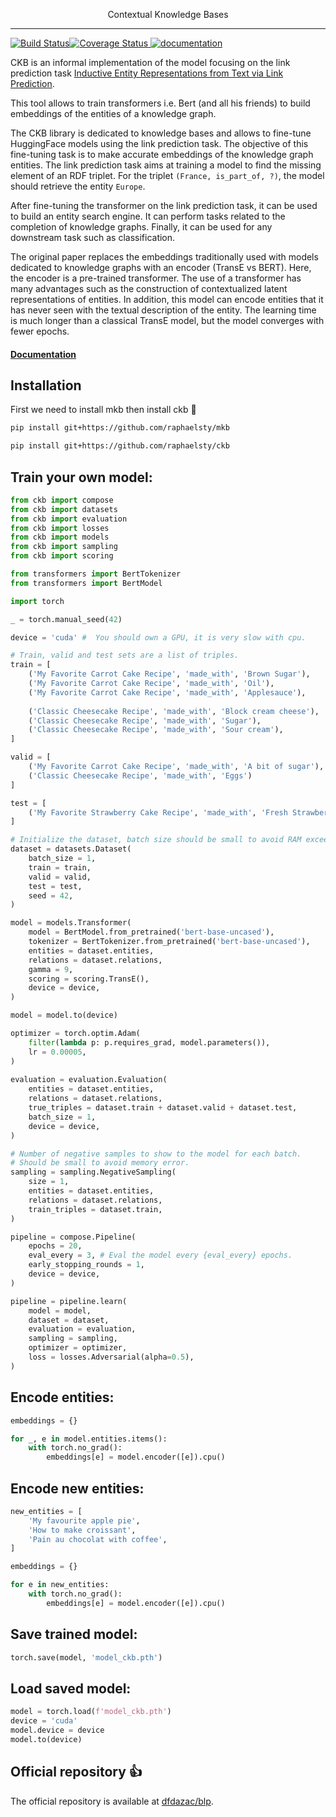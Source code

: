 <p align=center>Contextual Knowledge Bases</p>

---

[![Build Status](https://travis-ci.com/raphaelsty/ckb.svg?branch=main)](https://travis-ci.com/raphaelsty/ckb)[![Coverage Status](https://coveralls.io/repos/github/raphaelsty/ckb/badge.svg?branch=main)](https://coveralls.io/github/raphaelsty/ckb?branch=main)<a href="https://raphaelsty.github.io/ckb/">
<img src="https://img.shields.io/website?label=docs&style=flat-square&url=https%3A%2F%2Fraphaelsty.github.io/ckb/%2F" alt="documentation">
</a>

CKB is an informal implementation of the model focusing on the link prediction task [Inductive Entity Representations from Text via Link Prediction](https://arxiv.org/abs/2010.03496). 

This tool allows to train transformers i.e. Bert (and all his friends) to build embeddings of the entities of a knowledge graph. 

The CKB library is dedicated to knowledge bases and allows to fine-tune HuggingFace models using the link prediction task. The objective of this fine-tuning task is to make accurate embeddings of the knowledge graph entities. The link prediction task aims at training a model to find the missing element of an RDF triplet. For the triplet `(France, is_part_of, ?)`, the model should retrieve the entity `Europe`.

After fine-tuning the transformer on the link prediction task, it can be used to build an entity search engine. It can perform tasks related to the completion of knowledge graphs. Finally, it can be used for any downstream task such as classification.

The original paper replaces the embeddings traditionally used with models dedicated to knowledge graphs with an encoder (TransE vs BERT). Here, the encoder is a pre-trained transformer. The use of a transformer has many advantages such as the construction of contextualized latent representations of entities. In addition, this model can encode entities that it has never seen with the textual description of the entity. The learning time is much longer than a classical TransE model, but the model converges with fewer epochs.

#### [Documentation](https://raphaelsty.github.io/ckb/)

## Installation

First we need to install mkb then install ckb 🙂

```sh
pip install git+https://github.com/raphaelsty/mkb
```

```sh
pip install git+https://github.com/raphaelsty/ckb
```

## Train your own model:

```python
from ckb import compose
from ckb import datasets
from ckb import evaluation
from ckb import losses
from ckb import models
from ckb import sampling
from ckb import scoring

from transformers import BertTokenizer
from transformers import BertModel

import torch

_ = torch.manual_seed(42)

device = 'cuda' #  You should own a GPU, it is very slow with cpu.

# Train, valid and test sets are a list of triples.
train = [
    ('My Favorite Carrot Cake Recipe', 'made_with', 'Brown Sugar'),
    ('My Favorite Carrot Cake Recipe', 'made_with', 'Oil'),
    ('My Favorite Carrot Cake Recipe', 'made_with', 'Applesauce'),
    
    ('Classic Cheesecake Recipe', 'made_with', 'Block cream cheese'),
    ('Classic Cheesecake Recipe', 'made_with', 'Sugar'),
    ('Classic Cheesecake Recipe', 'made_with', 'Sour cream'),
]

valid = [
    ('My Favorite Carrot Cake Recipe', 'made_with', 'A bit of sugar'), 
    ('Classic Cheesecake Recipe', 'made_with', 'Eggs')
]

test = [
    ('My Favorite Strawberry Cake Recipe', 'made_with', 'Fresh Strawberry')
]

# Initialize the dataset, batch size should be small to avoid RAM exceed. 
dataset = datasets.Dataset(
    batch_size = 1,
    train = train,
    valid = valid,
    test = test,
    seed = 42,
)

model = models.Transformer(
    model = BertModel.from_pretrained('bert-base-uncased'),
    tokenizer = BertTokenizer.from_pretrained('bert-base-uncased'),
    entities = dataset.entities,
    relations = dataset.relations,
    gamma = 9,
    scoring = scoring.TransE(),
    device = device,
)

model = model.to(device)

optimizer = torch.optim.Adam(
    filter(lambda p: p.requires_grad, model.parameters()),
    lr = 0.00005,
)
    
evaluation = evaluation.Evaluation(
    entities = dataset.entities,
    relations = dataset.relations,
    true_triples = dataset.train + dataset.valid + dataset.test,
    batch_size = 1,
    device = device,
)

# Number of negative samples to show to the model for each batch.
# Should be small to avoid memory error.
sampling = sampling.NegativeSampling(
    size = 1,
    entities = dataset.entities,
    relations = dataset.relations,
    train_triples = dataset.train,
)

pipeline = compose.Pipeline(
    epochs = 20,
    eval_every = 3, # Eval the model every {eval_every} epochs.
    early_stopping_rounds = 1, 
    device = device,
)

pipeline = pipeline.learn(
    model = model,
    dataset = dataset,
    evaluation = evaluation,
    sampling = sampling,
    optimizer = optimizer,
    loss = losses.Adversarial(alpha=0.5),
)
```

## Encode entities:

```python
embeddings = {}

for _, e in model.entities.items():
    with torch.no_grad():
        embeddings[e] = model.encoder([e]).cpu()
```


## Encode new entities:

```python
new_entities = [
    'My favourite apple pie',
    'How to make croissant',
    'Pain au chocolat with coffee',
]

embeddings = {}

for e in new_entities:
    with torch.no_grad():
        embeddings[e] = model.encoder([e]).cpu()
```

## Save trained model:

```python
torch.save(model, 'model_ckb.pth')
```

## Load saved model:

```python
model = torch.load(f'model_ckb.pth')
device = 'cuda'
model.device = device 
model.to(device)
```

## Official repository 👍

The official repository is available at [dfdazac/blp](https://github.com/dfdazac/blp). 
